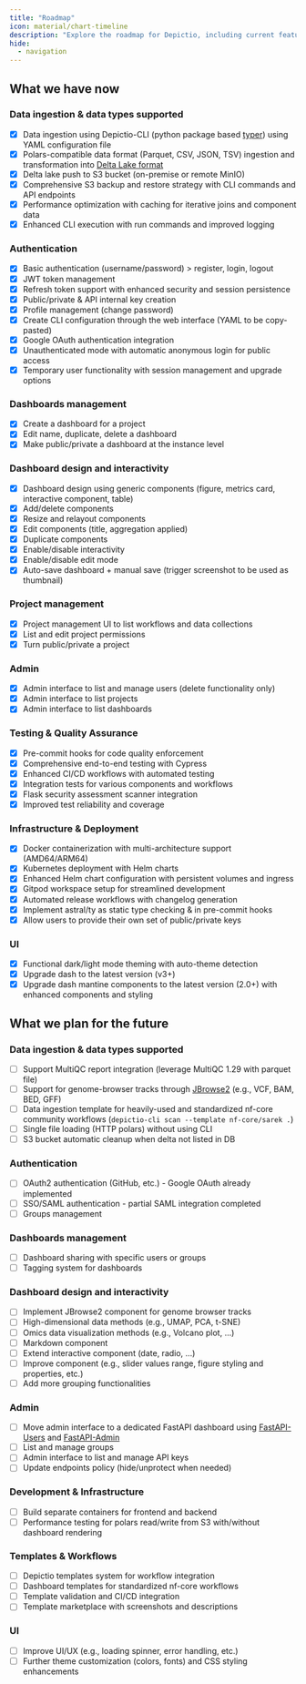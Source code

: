 ```yaml
---
title: "Roadmap"
icon: material/chart-timeline
description: "Explore the roadmap for Depictio, including current features and future plans."
hide:
  - navigation
---
```


## What we have now

### Data ingestion & data types supported

- [x] Data ingestion using Depictio-CLI (python package based [typer](https://typer.tiangolo.com/)) using YAML configuration file
- [x] Polars-compatible data format (Parquet, CSV, JSON, TSV) ingestion and transformation into [Delta Lake format](https://delta.io/)
- [x] Delta lake push to S3 bucket (on-premise or remote MinIO)
- [x] Comprehensive S3 backup and restore strategy with CLI commands and API endpoints
- [x] Performance optimization with caching for iterative joins and component data
- [x] Enhanced CLI execution with run commands and improved logging

### Authentication

- [x] Basic authentication (username/password) > register, login, logout
- [x] JWT token management
- [x] Refresh token support with enhanced security and session persistence
- [x] Public/private & API internal key creation
- [x] Profile management (change password)
- [x] Create CLI configuration through the web interface (YAML to be copy-pasted)
- [x] Google OAuth authentication integration
- [x] Unauthenticated mode with automatic anonymous login for public access
- [x] Temporary user functionality with session management and upgrade options

### Dashboards management

- [x] Create a dashboard for a project
- [x] Edit name, duplicate, delete a dashboard
- [x] Make public/private a dashboard at the instance level

### Dashboard design and interactivity

- [x] Dashboard design using generic components (figure, metrics card, interactive component, table)
- [x] Add/delete components
- [x] Resize and relayout components
- [x] Edit components (title, aggregation applied)
- [x] Duplicate components
- [x] Enable/disable interactivity
- [x] Enable/disable edit mode
- [x] Auto-save dashboard + manual save (trigger screenshot to be used as thumbnail)

### Project management

- [x] Project management UI to list workflows and data collections
- [x] List and edit project permissions
- [x] Turn public/private a project

### Admin

- [x] Admin interface to list and manage users (delete functionality only)
- [x] Admin interface to list projects
- [x] Admin interface to list dashboards

### Testing & Quality Assurance

- [x] Pre-commit hooks for code quality enforcement
- [x] Comprehensive end-to-end testing with Cypress
- [x] Enhanced CI/CD workflows with automated testing
- [x] Integration tests for various components and workflows
- [x] Flask security assessment scanner integration
- [x] Improved test reliability and coverage

### Infrastructure & Deployment

- [x] Docker containerization with multi-architecture support (AMD64/ARM64)
- [x] Kubernetes deployment with Helm charts
- [x] Enhanced Helm chart configuration with persistent volumes and ingress
- [x] Gitpod workspace setup for streamlined development
- [x] Automated release workflows with changelog generation
- [x] Implement astral/ty as static type checking & in pre-commit hooks
- [x] Allow users to provide their own set of public/private keys

### UI

- [x] Functional dark/light mode theming with auto-theme detection
- [x] Upgrade dash to the latest version (v3+)
- [x] Upgrade dash mantine components to the latest version (2.0+) with enhanced components and styling

## What we plan for the future

### Data ingestion & data types supported

- [ ] Support MultiQC report integration (leverage MultiQC 1.29 with parquet file)
- [ ] Support for genome-browser tracks through [JBrowse2](https://jbrowse.org/) (e.g., VCF, BAM, BED, GFF)
- [ ] Data ingestion template for heavily-used and standardized nf-core community workflows (`depictio-cli scan --template nf-core/sarek .`)
- [ ] Single file loading (HTTP polars) without using CLI
- [ ] S3 bucket automatic cleanup when delta not listed in DB

### Authentication

- [ ] OAuth2 authentication (GitHub, etc.) - Google OAuth already implemented
- [ ] SSO/SAML authentication - partial SAML integration completed
- [ ] Groups management

### Dashboards management

- [ ] Dashboard sharing with specific users or groups
- [ ] Tagging system for dashboards

### Dashboard design and interactivity

- [ ] Implement JBrowse2 component for genome browser tracks
- [ ] High-dimensional data methods (e.g., UMAP, PCA, t-SNE)
- [ ] Omics data visualization methods (e.g., Volcano plot, ...)
- [ ] Markdown component
- [ ] Extend interactive component (date, radio, ...)
- [ ] Improve component (e.g., slider values range, figure styling and properties, etc.)
- [ ] Add more grouping functionalities

### Admin

- [ ] Move admin interface to a dedicated FastAPI dashboard using [FastAPI-Users](https://frankie567.github.io/fastapi-users/) and [FastAPI-Admin](https://fastapi-admin-docs.long2ice.io/)
- [ ] List and manage groups
- [ ] Admin interface to list and manage API keys
- [ ] Update endpoints policy (hide/unprotect when needed)

### Development & Infrastructure

- [ ] Build separate containers for frontend and backend
- [ ] Performance testing for polars read/write from S3 with/without dashboard rendering

### Templates & Workflows

- [ ] Depictio templates system for workflow integration
- [ ] Dashboard templates for standardized nf-core workflows
- [ ] Template validation and CI/CD integration
- [ ] Template marketplace with screenshots and descriptions

### UI

- [ ] Improve UI/UX (e.g., loading spinner, error handling, etc.)
- [ ] Further theme customization (colors, fonts) and CSS styling enhancements
